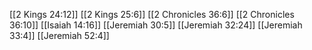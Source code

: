 [[2 Kings 24:12]]
[[2 Kings 25:6]]
[[2 Chronicles 36:6]]
[[2 Chronicles 36:10]]
[[Isaiah 14:16]]
[[Jeremiah 30:5]]
[[Jeremiah 32:24]]
[[Jeremiah 33:4]]
[[Jeremiah 52:4]]
